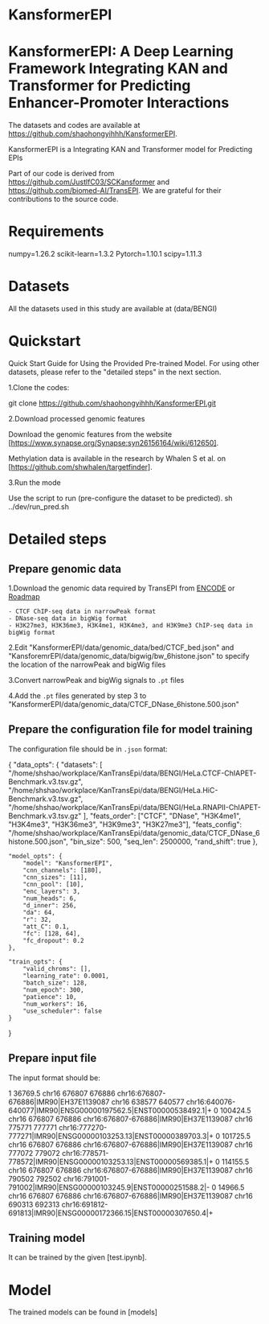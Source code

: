 # KansformerEPI
# KansformerEPI: A Deep Learning Framework Integrating KAN and Transformer for Predicting Enhancer-Promoter Interactions

The datasets and codes are available at https://github.com/shaohongyihhh/KansformerEPI.

KansformerEPI is a Integrating KAN and Transformer model for Predicting EPIs

Part of our code is derived from https://github.com/JustlfC03/SCKansformer and https://github.com/biomed-AI/TransEPI. 
We are grateful for their contributions to the source code.

# Requirements

numpy=1.26.2
scikit-learn=1.3.2 
Pytorch=1.10.1
scipy=1.11.3

# Datasets  

All the datasets used in this study are available at (data/BENGI)

# Quickstart

Quick Start Guide for Using the Provided Pre-trained Model. For using other datasets, please refer to the "detailed steps" in the next section.

1.Clone the codes:

git clone https://github.com/shaohongyihhh/KansformerEPI.git 

2.Download processed genomic features

Download the genomic features from the website [https://www.synapse.org/Synapse:syn26156164/wiki/612650].

Methylation data is available in the research by Whalen S et al. on [https://github.com/shwhalen/targetfinder].

3.Run the mode

Use the script to run (pre-configure the dataset to be predicted).
sh ../dev/run_pred.sh

# Detailed steps

## Prepare genomic data 

1.Download the genomic data required by TransEPI from [ENCODE](https://www.encodeproject.org/) or
 [Roadmap](https://egg2.wustl.edu/roadmap/web_portal/processed_data.html#ChipSeq_DNaseSeq)

    - CTCF ChIP-seq data in narrowPeak format
    - DNase-seq data in bigWig format
    - H3K27me3, H3K36me3, H3K4me1, H3K4me3, and H3K9me3 ChIP-seq data in bigWig format

2.Edit "KansformerEPI/data/genomic_data/bed/CTCF_bed.json" and "KansforemrEPI/data/genomic_data/bigwig/bw_6histone.json" 
to specify the location of the narrowPeak and bigWig files 

3.Convert narrowPeak and bigWig signals to `.pt` files 

4.Add the `.pt` files generated by step 3 to "KansformerEPI/data/genomic_data/CTCF_DNase_6histone.500.json"

## Prepare the configuration file for model training

The configuration file should be in `.json` format:

{
    "data_opts": {
        "datasets": [
            "/home/shshao/workplace/KanTransEpi/data/BENGI/HeLa.CTCF-ChIAPET-Benchmark.v3.tsv.gz",
            "/home/shshao/workplace/KanTransEpi/data/BENGI/HeLa.HiC-Benchmark.v3.tsv.gz",
            "/home/shshao/workplace/KanTransEpi/data/BENGI/HeLa.RNAPII-ChIAPET-Benchmark.v3.tsv.gz"
        ],
        "feats_order": ["CTCF", "DNase", "H3K4me1", "H3K4me3", "H3K36me3", "H3K9me3",  "H3K27me3"],
        "feats_config": "/home/shshao/workplace/KanTransEpi/data/genomic_data/CTCF_DNase_6histone.500.json",
        "bin_size": 500,
        "seq_len": 2500000,
        "rand_shift": true
    },

    "model_opts": {
        "model": "KansformerEPI",
        "cnn_channels": [180],
        "cnn_sizes": [11],
        "cnn_pool": [10],
        "enc_layers": 3,
        "num_heads": 6,
        "d_inner": 256,
        "da": 64,
        "r": 32,
        "att_C": 0.1,
        "fc": [128, 64],
        "fc_dropout": 0.2
    },

    "train_opts": {
        "valid_chroms": [],
        "learning_rate": 0.0001,
        "batch_size": 128,
        "num_epoch": 300,
        "patience": 10,
        "num_workers": 16,
        "use_scheduler": false
    }
}

## Prepare input file

The input format should be:

1	36769.5	    chr16	676807	676886	chr16:676807-676886|IMR90|EH37E1139087	chr16	638577	640577	chr16:640076-640077|IMR90|ENSG00000197562.5|ENST00000538492.1|+
0	100424.5	chr16	676807	676886	chr16:676807-676886|IMR90|EH37E1139087	chr16	775771	777771	chr16:777270-777271|IMR90|ENSG00000103253.13|ENST00000389703.3|+
0	101725.5	chr16	676807	676886	chr16:676807-676886|IMR90|EH37E1139087	chr16	777072	779072	chr16:778571-778572|IMR90|ENSG00000103253.13|ENST00000569385.1|+
0	114155.5	chr16	676807	676886	chr16:676807-676886|IMR90|EH37E1139087	chr16	790502	792502	chr16:791001-791002|IMR90|ENSG00000103245.9|ENST00000251588.2|-
0	14966.5  	chr16	676807	676886	chr16:676807-676886|IMR90|EH37E1139087	chr16	690313	692313	chr16:691812-691813|IMR90|ENSG00000172366.15|ENST00000307650.4|+

## Training model

It can be trained by the given [test.ipynb].

# Model

The trained models can be found in [models]

